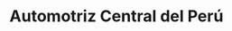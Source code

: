 ---
title: "Automotriz Central del Perú"
url: /ayacucho/automotriz-central-del-peru/
shop: Autohaus
---
